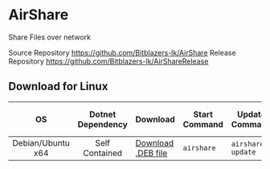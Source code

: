 # AirShare

Share Files over network

Source Repository https://github.com/Bitblazers-lk/AirShare 
Release Repository https://github.com/Bitblazers-lk/AirShareRelease 

## Download for Linux

|        OS         | Dotnet Dependency | Download                                  | Start Command | Update Command    | Auto-Start Command   |
| :---------------: | :---------------: | :---------------------------------------- | ------------- | ----------------- | -------------------- |
| Debian/Ubuntu x64 |  Self Contained   | [Download .DEB file](https://github.com/Bitblazers-lk/AirShareRelease/raw/main/AirShare.sc.x64.deb) | `airshare`    | `airshare-update` | `airshare-autostart` |
